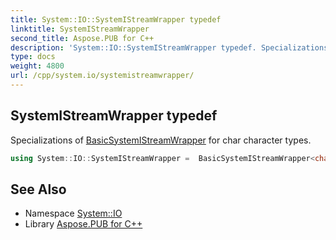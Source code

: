 ```yaml
---
title: System::IO::SystemIStreamWrapper typedef
linktitle: SystemIStreamWrapper
second_title: Aspose.PUB for C++
description: 'System::IO::SystemIStreamWrapper typedef. Specializations of BasicSystemIStreamWrapper for char character types in C++.'
type: docs
weight: 4800
url: /cpp/system.io/systemistreamwrapper/
---
```

## SystemIStreamWrapper typedef


Specializations of [BasicSystemIStreamWrapper](../basicsystemistreamwrapper/) for char character types.

```cpp
using System::IO::SystemIStreamWrapper =  BasicSystemIStreamWrapper<char, std::char_traits<char>>
```

## See Also

* Namespace [System::IO](../)
* Library [Aspose.PUB for C++](../../)
